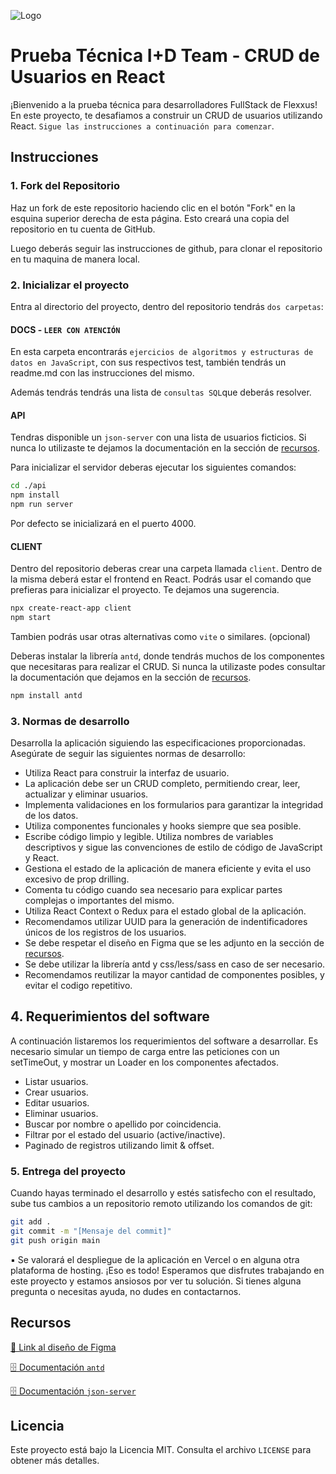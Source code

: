 ![Logo](https://flexxus.com.ar/wp-content/uploads/elementor/thumbs/logo-flexxus-header-pv8liah8khv6xfynvz03so9v98sk2tr50hts9we7dk.png)
# Prueba Técnica I+D Team - CRUD de Usuarios en React

¡Bienvenido a la prueba técnica para desarrolladores FullStack de Flexxus! 
En este proyecto, te desafiamos a construir un CRUD de usuarios utilizando React. 
`Sigue las instrucciones a continuación para comenzar`.


## Instrucciones

### 1. Fork del Repositorio

Haz un fork de este repositorio haciendo clic en el botón "Fork" en la esquina superior derecha de esta página. Esto creará una copia del repositorio en tu cuenta de GitHub.

Luego deberás seguir las instrucciones de github, para clonar el repositorio en tu maquina de manera local.


### 2. Inicializar el proyecto

Entra al directorio del proyecto, dentro del repositorio tendrás `dos carpetas`:

#### DOCS - `LEER CON ATENCIÓN`
En esta carpeta encontrarás `ejercicios de algoritmos y estructuras de datos en JavaScript`, con sus respectivos test, también tendrás un readme.md con las instrucciones del mismo.

Además tendrás tendrás una lista de `consultas SQL`que deberás resolver.

#### API


Tendras disponible un `json-server` con una lista de usuarios ficticios. 
Si nunca lo utilizaste te dejamos la documentación en la sección de [recursos](#sources).

Para inicializar el servidor deberas ejecutar los siguientes comandos:

```bash
cd ./api
npm install
npm run server
```
Por defecto se inicializará en el puerto 4000.

#### CLIENT
Dentro del repositorio deberas crear una carpeta llamada `client`. 
Dentro de la misma deberá estar el frontend en React. Podrás usar el comando que prefieras para inicializar el proyecto. 
Te dejamos una sugerencia.

```bash
npx create-react-app client
npm start
```
Tambien podrás usar otras alternativas como `vite` o similares. (opcional)

Deberas instalar la librería `antd`, donde tendrás muchos de los componentes que necesitaras para realizar el CRUD. Si nunca la utilizaste podes consultar la documentación que dejamos en la sección de [recursos](#sources).

```bash
npm install antd
```


### 3. Normas de desarrollo

Desarrolla la aplicación siguiendo las especificaciones proporcionadas. Asegúrate de seguir las siguientes normas de desarrollo:

- Utiliza React para construir la interfaz de usuario.
- La aplicación debe ser un CRUD completo, permitiendo crear, leer, actualizar y eliminar usuarios.
- Implementa validaciones en los formularios para garantizar la integridad de los datos.
- Utiliza componentes funcionales y hooks siempre que sea posible.
- Escribe código limpio y legible. Utiliza nombres de variables descriptivos y sigue las convenciones de estilo de código de JavaScript y React.
- Gestiona el estado de la aplicación de manera eficiente y evita el uso excesivo de prop drilling.
- Comenta tu código cuando sea necesario para explicar partes complejas o importantes del mismo.
- Utiliza React Context o Redux para el estado global de la aplicación.
- Recomendamos utilizar UUID para la generación de indentificadores únicos de los registros de los usuarios.
- Se debe respetar el diseño en Figma que se les adjunto en la sección de [recursos](#sources).
- Se debe utilizar la librería antd y css/less/sass en caso de ser necesario.
- Recomendamos reutilizar la mayor cantidad de componentes posibles, y evitar el codigo repetitivo.

## 4. Requerimientos del software

A continuación listaremos los requerimientos del software a desarrollar. 
Es necesario simular un tiempo de carga entre las peticiones con un setTimeOut, y mostrar un Loader en los componentes afectados.

- Listar usuarios.
- Crear usuarios.
- Editar usuarios.
- Eliminar usuarios.
- Buscar por nombre o apellido por coincidencia.
- Filtrar por el estado del usuario (active/inactive).
- Paginado de registros utilizando limit & offset.

### 5. Entrega del proyecto

Cuando hayas terminado el desarrollo y estés satisfecho con el resultado, sube tus cambios a un repositorio remoto utilizando los comandos de git:

```bash
git add .
git commit -m "[Mensaje del commit]"
git push origin main
```

▪ Se valorará el despliegue de la aplicación en Vercel o en alguna otra plataforma de hosting.
¡Eso es todo! Esperamos que disfrutes trabajando en este proyecto y estamos ansiosos por ver tu solución. Si tienes alguna pregunta o necesitas ayuda, no dudes en contactarnos.

<a id="sources"></a>
## Recursos 
[🎨 Link al diseño de Figma](https://shorturl.at/rwxV4)

[🗄️ Documentación `antd`](https://4x.ant.design/components/overview/)

[🗄️ Documentación `json-server`](https://github.com/typicode/json-server)


## Licencia
Este proyecto está bajo la Licencia MIT. Consulta el archivo `LICENSE` para obtener más detalles.
